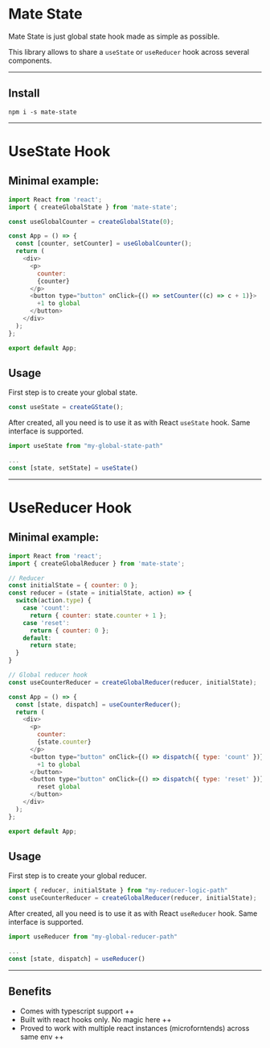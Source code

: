 # Mate State

Mate State is just global state hook made as simple as possible.

This library allows to share a `useState` or `useReducer` hook across several components.

---

## Install

```shell
npm i -s mate-state
```

---

# UseState Hook

## Minimal example:

```javascript
import React from 'react';
import { createGlobalState } from 'mate-state';

const useGlobalCounter = createGlobalState(0);

const App = () => {
  const [counter, setCounter] = useGlobalCounter();
  return (
    <div>
      <p>
        counter:
        {counter}
      </p>
      <button type="button" onClick={() => setCounter((c) => c + 1)}>
        +1 to global
      </button>
    </div>
  );
};

export default App;
```

## Usage

First step is to create your global state.

```javascript
const useState = createGState();
```

After created, all you need is to use it as with React `useState` hook. Same interface is supported.

```javascript
import useState from "my-global-state-path"

...
const [state, setState] = useState()
```

---

# UseReducer Hook

## Minimal example:

```javascript
import React from 'react';
import { createGlobalReducer } from 'mate-state';

// Reducer
const initialState = { counter: 0 };
const reducer = (state = initialState, action) => {
  switch(action.type) {
    case 'count':
      return { counter: state.counter + 1 };
    case 'reset':
      return { counter: 0 };
    default:
      return state;
  }
}

// Global reducer hook
const useCounterReducer = createGlobalReducer(reducer, initialState);

const App = () => {
  const [state, dispatch] = useCounterReducer();
  return (
    <div>
      <p>
        counter:
        {state.counter}
      </p>
      <button type="button" onClick={() => dispatch({ type: 'count' })}>
        +1 to global
      </button>
      <button type="button" onClick={() => dispatch({ type: 'reset' })}>
        reset global
      </button>
    </div>
  );
};

export default App;
```

## Usage

First step is to create your global reducer.

```javascript
import { reducer, initialState } from "my-reducer-logic-path"
const useCounterReducer = createGlobalReducer(reducer, initialState);
```

After created, all you need is to use it as with React `useReducer` hook. Same interface is supported.

```javascript
import useReducer from "my-global-reducer-path"

...
const [state, dispatch] = useReducer()
```

---

## Benefits

* Comes with typescript support ++
* Built with react hooks only. No magic here ++
* Proved to work with multiple react instances (microforntends) across same env ++
